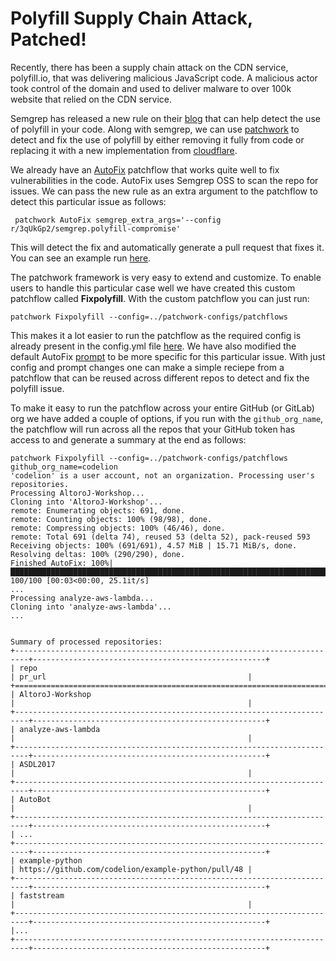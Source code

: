 # Polyfill Supply Chain Attack, Patched!

Recently, there has been a supply chain attack on the CDN service, polyfill.io, that was delivering malicious JavaScript code. A malicious actor took control
of the domain and used to deliver malware to over 100k website that relied on the CDN service. 

Semgrep has released a new rule on their [blog](https://semgrep.dev/blog/2024/protect-your-code-from-the-polyfill-supply-chain-attack) that can help detect the use of polyfill in your code. Along with semgrep, we can use [patchwork](hhttps://github.com/patched-codes/patchwork) to detect and fix the use of polyfill by either removing it fully from code or replacing it with a new implementation from [cloudflare](https://blog.cloudflare.com/polyfill-io-now-available-on-cdnjs-reduce-your-supply-chain-risk).

We already have an [AutoFix](https://github.com/patched-codes/patchwork/blob/main/patchwork/patchflows/AutoFix/README.md) patchflow that works quite well
to fix vulnerabilities in the code. AutoFix uses Semgrep OSS to scan the repo for issues. We can pass the new rule as an extra argument to the patchflow to detect this particular issue as follows:

```
 patchwork AutoFix semgrep_extra_args='--config r/3qUkGp2/semgrep.polyfill-compromise' 
```

This will detect the fix and automatically generate a pull request that fixes it. You can see an example run [here](https://github.com/codelion/example-python/pull/48).

The patchwork framework is very easy to extend and customize. To enable users to handle this particular case well we have created this custom patchflow called **Fixpolyfill**. With the custom patchflow you can just run:

```
patchwork Fixpolyfill --config=../patchwork-configs/patchflows
```

This makes it a lot easier to run the patchflow as the required config is already present in the config.yml file [here](https://github.com/patched-codes/patchwork-configs/blob/main/patchflows/Fixpolyfill/config.yml#L6). We have also modified the default AutoFix [prompt](https://github.com/patched-codes/patchwork-configs/blob/main/patchflows/Fixpolyfill/prompt.json) to be more specific for this particular issue. With just config and prompt changes one can make a simple reciepe from a patchflow that can be reused across different repos to detect and fix the polyfill issue.

To make it easy to run the patchflow across your entire GitHub (or GitLab) org we have added a couple of options, if you run with the `github_org_name`, the patchflow will run across all the repos that your GitHub token has access to and generate a summary at the end as follows:

```
patchwork Fixpolyfill --config=../patchwork-configs/patchflows github_org_name=codelion
'codelion' is a user account, not an organization. Processing user's repositories.
Processing AltoroJ-Workshop...
Cloning into 'AltoroJ-Workshop'...
remote: Enumerating objects: 691, done.
remote: Counting objects: 100% (98/98), done.
remote: Compressing objects: 100% (46/46), done.
remote: Total 691 (delta 74), reused 53 (delta 52), pack-reused 593
Receiving objects: 100% (691/691), 4.57 MiB | 15.71 MiB/s, done.
Resolving deltas: 100% (290/290), done.
Finished AutoFix: 100%|█████████████████████████████████████████████████████████████████████████████████████████████████████████▉| 100/100 [00:03<00:00, 25.1it/s]
...
Processing analyze-aws-lambda...
Cloning into 'analyze-aws-lambda'...
...


Summary of processed repositories:
+-------------------------------------------------------------------------+----------------------------------------------------+
| repo                                                                    | pr_url                                             |
+=========================================================================+====================================================+
| AltoroJ-Workshop                                                        |                                                    |
+-------------------------------------------------------------------------+----------------------------------------------------+
| analyze-aws-lambda                                                      |                                                    |
+-------------------------------------------------------------------------+----------------------------------------------------+
| ASDL2017                                                                |                                                    |
+-------------------------------------------------------------------------+----------------------------------------------------+
| AutoBot                                                                 |                                                    |
+-------------------------------------------------------------------------+----------------------------------------------------+
| ...
+-------------------------------------------------------------------------+----------------------------------------------------+
| example-python                                                          | https://github.com/codelion/example-python/pull/48 |
+-------------------------------------------------------------------------+----------------------------------------------------+
| faststream                                                              |                                                    |
+-------------------------------------------------------------------------+----------------------------------------------------+
|...
+-------------------------------------------------------------------------+----------------------------------------------------+
```
